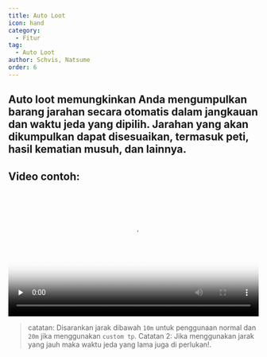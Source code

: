 ```yaml
---
title: Auto Loot
icon: hand
category:
  - Fitur
tag:
  - Auto Loot
author: Schvis, Natsume
order: 6
---
```


## Auto loot memungkinkan Anda mengumpulkan barang jarahan secara otomatis dalam jangkauan dan waktu jeda yang dipilih. Jarahan yang akan dikumpulkan dapat disesuaikan, termasuk peti, hasil kematian musuh, dan lainnya.

## Video contoh:

<video controls preload="none" width="100%" poster="https://nextcloud.atruicardona.xyz/s/ekNmga3Ffe9TxDN/preview"><source src="https://nextcloud.atruicardona.xyz/s/ekNmga3Ffe9TxDN/download" type="video/mp4"></video>

> catatan: Disarankan jarak dibawah  `10m` untuk penggunaan normal dan `20m` jika menggunakan `custom tp`.
> Catatan 2: Jika menggunakan jarak yang jauh maka waktu jeda yang lama juga di perlukan!.